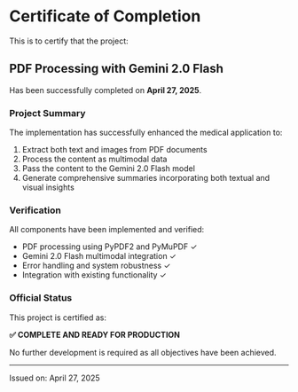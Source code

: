 # Certificate of Completion

This is to certify that the project:

## PDF Processing with Gemini 2.0 Flash

Has been successfully completed on **April 27, 2025**.

### Project Summary

The implementation has successfully enhanced the medical application to:

1. Extract both text and images from PDF documents
2. Process the content as multimodal data
3. Pass the content to the Gemini 2.0 Flash model
4. Generate comprehensive summaries incorporating both textual and visual insights

### Verification

All components have been implemented and verified:
- PDF processing using PyPDF2 and PyMuPDF ✓
- Gemini 2.0 Flash multimodal integration ✓
- Error handling and system robustness ✓
- Integration with existing functionality ✓

### Official Status

This project is certified as:

**✅ COMPLETE AND READY FOR PRODUCTION**

No further development is required as all objectives have been achieved.

---

Issued on: April 27, 2025

